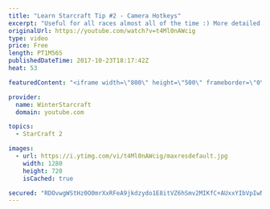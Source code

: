 ```yaml
---
title: "Learn Starcraft Tip #2 - Camera Hotkeys"
excerpt: "Useful for all races almost all of the time :) More detailed guides/tutorials under the learn to play starcraft playlist."
originalUrl: https://youtube.com/watch?v=t4Ml0nAWcig
type: video
price: Free
length: PT1M56S
publishedDateTime: 2017-10-23T18:17:42Z
heat: 53

featuredContent: "<iframe width=\"800\" height=\"500\" frameborder=\"0\" src=\"https://www.youtube.com/embed/t4Ml0nAWcig\" allow=\"accelerometer; autoplay; encrypted-media; gyroscope; picture-in-picture\" allowfullscreen></iframe>"

provider:
  name: WinterStarcraft
  domain: youtube.com

topics:
  - StarCraft 2

images:
  - url: https://i.ytimg.com/vi/t4Ml0nAWcig/maxresdefault.jpg
    width: 1280
    height: 720
    isCached: true

secured: "RDOvwgWStHz0O0mrXxRFeA9jkdzydo1E8itVZ6hSmv2MIKfC+AUxxYIbVpIwNsdqds+IaOV6K4bSnGhXPygdKZTyJ9QWPKfD8g+NA7SHQ9kFbLeCSATGhXHl29s2ls3t2TT+gqLIHcYw7pQRaKHQ+ynrikZQ9zsJuxLbog7wxSLmw9NfarPFwmxlJWk6zpMqplF/ZywIobXbrkARsmmQMLwpvGljjRyRTgIdq+KmoLJhhfqoeBETntpPZWw+aEIYcGQuHDtfENz2a+FEJYK8eCXHQaJFYdRwbioY+ngft9HyDwsEeZg2zhxUPdVYbHHjHmp+Dy76fWJgVguDFKFsT14NLHEh6z8HQYtsFMHLedWNHOAgtsL8g/ncY4o75UuGm6+khd8SJ38tA0lB/uMYWIRA3HNuI75Oxb7F7+7VYK4=;dysv7isRw7Et1ZzxHTGQnw=="
---
```


